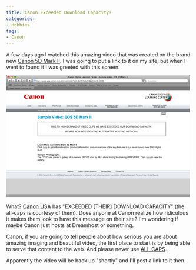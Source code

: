 ```yaml
---
title: Canon Exceeded Download Capacity?
categories:
- Hobbies
tags:
- Canon
---
```


A few days ago I watched this amazing video that was created on the brand new [Canon 5D Mark II](http://www.usa.canon.com/consumer/controller?act=ModelInfoAct&fcategoryid=139&modelid=17662). I was going to put a link to it on my site, but when I went to found it I was greeted with this screen.

[![canon-video-overload.png](/assets/posts/2008/canon-video-overload.png)](/assets/posts/2008/canon-video-overload-large.png)

What? [Canon USA](http://www.usa.canon.com/) has "EXCEEDED [THEIR] DOWNLOAD CAPACITY" (the all-caps is courtesy of them). Does anyone at Canon realize how ridiculous it makes them look to have this message on their site? I'm wondering if maybe Canon just hosts at Dreamhost or something.

Canon, if you are going to tell people about how serious you are about amazing imaging and beautiful video, the first place to start is by being able to serve that content to the web. And please never use [ALL CAPS](http://en.wikipedia.org/wiki/All_caps).

Apparently the video will be back up "shortly" and I'll post a link to it then.
